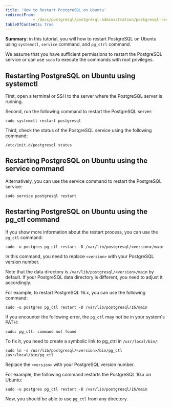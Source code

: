 ```yaml
---
title: 'How to Restart PostgreSQL on Ubuntu'
redirectFrom: 
            - /docs/postgresql/postgresql-administration/postgresql-restart-ubuntu/
tableOfContents: true
---
```


**Summary**: in this tutorial, you will how to restart PostgreSQL on Ubuntu using `systemctl`, `service` command, and `pg_ctrl` command.



We assume that you have sufficient permissions to restart the PostgreSQL service or can use `sudo` to execute the commands with root privileges.



## Restarting PostgreSQL on Ubuntu using systemctl



First, open a terminal or SSH to the server where the PostgreSQL server is running.



Second, run the following command to restart the PostgreSQL server:



```
sudo systemctl restart postgresql
```



Third, check the status of the PostgreSQL service using the following command:



```
/etc/init.d/postgresql status
```



## Restarting PostgreSQL on Ubuntu using the service command



Alternatively, you can use the service command to restart the PostgreSQL service:



```
sudo service postgresql restart
```



## Restarting PostgreSQL on Ubuntu using the pg_ctl command



If you show more information about the restart process, you can use the `pg_ctl` command:



```
sudo -u postgres pg_ctl restart -D /var/lib/postgresql/<version>/main
```



In this command, you need to replace `<version>` with your PostgreSQL version number.



Note that the data directory is `/var/lib/postgresql/<version>/main` by default. If your PostgreSQL data directory is different, you need to adjust it accordingly.



For example, to restart PostgreSQL 16.x, you can use the following command:



```
sudo -u postgres pg_ctl restart -D /var/lib/postgresql/16/main
```



If you encounter the following error, the `pg_ctl` may not be in your system's PATH:



```
sudo: pg_ctl: command not found
```



To fix it, you need to create a symbolic link to pg_ctrl in `/usr/local/bin/`:



```
sudo ln -s /usr/lib/postgresql/<version>/bin/pg_ctl /usr/local/bin/pg_ctl
```



Replace the `<version>` with your PostgreSQL version number.



For example, the following command restarts the PostgreSQL 16.x on Ubuntu:



```
sudo -u postgres pg_ctl restart -D /var/lib/postgresql/16/main
```



Now, you should be able to use `pg_ctl` from any directory.

